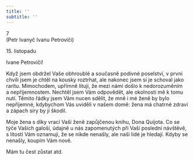 ```yaml
---
title: ''
subtitle: ''
---
```


7  
(Petr Ivanyč Ivanu Petroviči)

15\. listopadu

Ivane Petroviči!

Když jsem obdržel Vaše obhroublé a současně podivné poselství, v první chvíli jsem je chtěl na kousky roztrhat, ale nakonec jsem si je schoval jako raritu. Mimochodem, upřímně lituji, že mezi námi došlo k nedorozuměním a nepříjemnostem. Nechtěl jsem Vám odpovědět, ale okolnosti mě k tomu nutí. Těmito řádky jsem Vám nucen sdělit, že mně i mé ženě by bylo nepříjemné, kdybychom Vás uviděli v našem domě: žena má chatrné zdraví a zápach síry by jí škodil.

Moje žena s díky vrací Vaší ženě zapůjčenou knihu, Dona Quijota. Co se týče Vašich galoší, údajně u nás zapomenutých při Vaší poslední návštěvě, s lítostí Vám oznamuji, že se nikde nenašly, ale naši lidé je hledají. Kdyby se nenašly, koupím Vám nové.

Mám tu čest zůstat atd.
